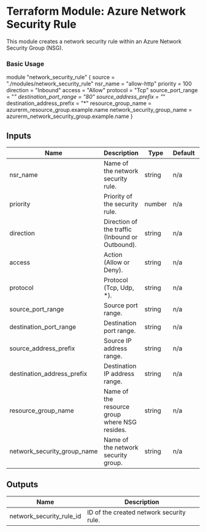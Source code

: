 # Terraform Module: Azure Network Security Rule

This module creates a network security rule within an Azure Network Security Group (NSG).


### Basic Usage

module "network_security_rule" {
  source                       = "./modules/network_security_rule"
  nsr_name                     = "allow-http"
  priority                     = 100
  direction                    = "Inbound"
  access                       = "Allow"
  protocol                     = "Tcp"
  source_port_range            = "*"
  destination_port_range       = "80"
  source_address_prefix        = "*"
  destination_address_prefix   = "*"
  resource_group_name          = azurerm_resource_group.example.name
  network_security_group_name  = azurerm_network_security_group.example.name
}


## Inputs

| Name                           | Description                                   | Type    | Default | Required |
|--------------------------------|-----------------------------------------------|---------|---------|----------|
| nsr_name                       | Name of the network security rule.             | string  | n/a     | yes      |
| priority                       | Priority of the security rule.                 | number  | n/a     | yes      |
| direction                      | Direction of the traffic (Inbound or Outbound).| string  | n/a     | yes      |
| access                         | Action (Allow or Deny).                        | string  | n/a     | yes      |
| protocol                       | Protocol (Tcp, Udp, *).                        | string  | n/a     | yes      |
| source_port_range              | Source port range.                             | string  | n/a     | yes      |
| destination_port_range         | Destination port range.                        | string  | n/a     | yes      |
| source_address_prefix          | Source IP address range.                       | string  | n/a     | yes      |
| destination_address_prefix     | Destination IP address range.                  | string  | n/a     | yes      |
| resource_group_name            | Name of the resource group where NSG resides.  | string  | n/a     | yes      |
| network_security_group_name    | Name of the network security group.            | string  | n/a     | yes      |

## Outputs

| Name                     | Description                                     |
|--------------------------|-------------------------------------------------|
| network_security_rule_id | ID of the created network security rule.        |
